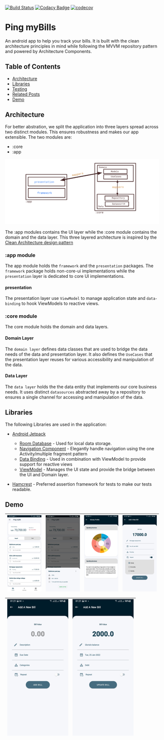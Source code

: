 [![Build Status](https://app.travis-ci.com/willeswa/bill-manager.svg?branch=dev)](https://app.travis-ci.com/willeswa/bill-manager) [![Codacy Badge](https://app.codacy.com/project/badge/Grade/fbabd5e62190436f9a930e97510983de)](https://www.codacy.com/gh/willeswa/bill-manager/dashboard?utm_source=github.com&amp;utm_medium=referral&amp;utm_content=willeswa/bill-manager&amp;utm_campaign=Badge_Grade) [![codecov](https://codecov.io/gh/willeswa/bill-manager-clean-mvvm/branch/dev/graph/badge.svg?token=FB0MNZL3PL)](https://codecov.io/gh/willeswa/bill-manager-clean-mvvm)

# Ping myBills

An android app to help you track your bills. It is built with the clean architecture principles in mind while following the MVVM repository pattern and powered by Architecture Components.

## Table of Contents
- [Architecture](#architecture)
- [Libraries](#libraries)
- [Testing](#testing)
- [Related Posts](#posts)
- [Demo](#demo)


## Architecture
For better abstration, we split the application into three layers spread across two distinct modules. This ensures robustness and makes our app extensible. The two modules are:

- :core
- :app

![Architecture Diagram](art/arch.png)

The :app modules contains the UI layer while the :core module contains the domain and the data layer. This three layered architecture is inspired by the [Clean Architecture design pattern](https://blog.cleancoder.com/uncle-bob/2012/08/13/the-clean-architecture.html)

### :app module
The app module holds the `framework` and the `presentation` packages. The `framework` package holds non-core-ui implementations while the `presentation` layer is dedicated to core UI implementations.
#### presentation
The presentation layer use `ViewModel` to manage application state and `data-binding` to hook ViewModels to reactive views.

### :core module
The core module holds the domain and data layers.
#### Domain Layer
The `domain layer` defines data classes that are used to bridge the data needs of the data and presentation layer. It also defines the `UseCases` that the presentation layer reuses for various accessibility and manipulation of the data.
#### Data Layer
The `data layer` holds the the data entity that implements our core business needs. It uses distinct `datasources` abstracted away by a repository to ensures a single channel for accessing and manipulation of the data. 

## Libraries
The following Libraries are used in the application:
- [Android Jetpack](https://developer.android.com/jetpack)
    - [Room Database](https://developer.android.com/training/data-storage/room) - Used for local data storage.
    - [Navigation Component](https://developer.android.com/guide/navigation/) - Elegantly handle navigation using the one Activity/multiple fragment pattern
    - [Data Binding](https://developer.android.com/topic/libraries/data-binding) - Used in combination with ViewModel to provide support for reactive views
    - [ViewModel](https://developer.android.com/topic/libraries/architecture/viewmodel) - Manages the UI state and provide the bridge between the UI and Domain layer.
    
- [Hamcrest](http://hamcrest.org/) - Preferred assertion framework for tests to make our tests readable.

## Demo
|<img src="art/home_screen_1.jpg" width=200/>|<img src="art/home_screen_2.jpg" width=200/>|<img src="art/profile_screen.jpg" width=200/>|<img src="art/edit_screen_1.jpg" width=200/>|
|:----:|:----:|:----:|:----:|

|<img src="art/create_screen.jpg" width=200/>|<img src="art/edit_screen_2.jpg" width=200/>|
|:----:|:----:|
